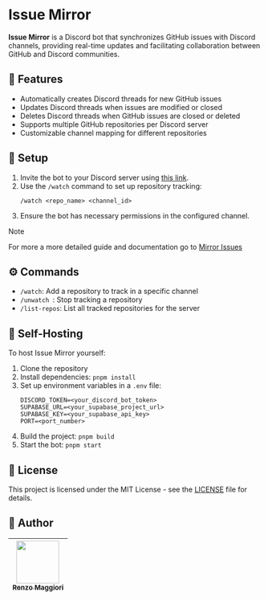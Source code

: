 # Issue Mirror

**Issue Mirror** is a Discord bot that synchronizes GitHub issues with Discord channels, providing real-time updates and facilitating collaboration between GitHub and Discord communities.

## 📖 Features

- Automatically creates Discord threads for new GitHub issues
- Updates Discord threads when issues are modified or closed
- Deletes Discord threads when GitHub issues are closed or deleted
- Supports multiple GitHub repositories per Discord server
- Customizable channel mapping for different repositories

## 🚀 Setup

1. Invite the bot to your Discord server using [this link](https://discord.com/oauth2/authorize?client_id=1343952118842916926).
2. Use the `/watch` command to set up repository tracking:
   ```
   /watch <repo_name> <channel_id>
   ```
3. Ensure the bot has necessary permissions in the configured channel.

> [!NOTE]
> For more a more detailed guide and documentation go to [Mirror Issues](https://renzo.gitbook.io/issue-mirror/user-manual/getting-started)

## ⚙️ Commands

- `/watch`: Add a repository to track in a specific channel
- `/unwatch `: Stop tracking a repository
- `/list-repos`: List all tracked repositories for the server

## 💾 Self-Hosting

To host Issue Mirror yourself:

1. Clone the repository
2. Install dependencies: `pnpm install`
3. Set up environment variables in a `.env` file:
   ```env
   DISCORD_TOKEN=<your_discord_bot_token>
   SUPABASE_URL=<your_supabase_project_url>
   SUPABASE_KEY=<your_supabase_api_key>
   PORT=<port_number>
   ```
4. Build the project: `pnpm build`
5. Start the bot: `pnpm start`

## 📜 License

This project is licensed under the MIT License - see the [LICENSE](LICENSE) file for details.

## 👤 Author

| [<img src="https://github.com/RenzoMaggiori.png?size=85" width=85><br><sub>Renzo Maggiori</sub>](https://github.com/RenzoMaggiori)
|:---:|